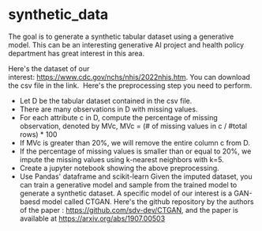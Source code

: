 # synthetic_data
The goal is to generate a synthetic tabular dataset using a generative model. This can be an interesting generative AI project and health policy department has great interest in this area.

Here's the dataset of our interest: https://www.cdc.gov/nchs/nhis/2022nhis.htm. You can download the csv file in the link.  Here's the preprocessing step you need to perform.
* Let D be the tabular dataset contained in the csv file.
* There are many observations in D with missing values.
* For each attribute c in D, compute the percentage of missing observation, denoted by MVc, MVc = (# of missing values in c / #total rows) * 100
* If MVc is greater than 20%, we will remove the entire column c from D.
* If the percentage of missing values is smaller than or equal to 20%, we impute the missing values using k-nearest neighbors with k=5.
* Create a jupyter notebook showing the above preprocessing.
* Use Pandas' dataframe and scikit-learn
Given the imputed dataset, you can train a generative model and sample from the trained model to generate a synthetic dataset. A specific model of our interest is a GAN-baesd model called CTGAN. Here's the github repository by the authors of the paper : https://github.com/sdv-dev/CTGAN, and the paper is available at https://arxiv.org/abs/1907.00503
